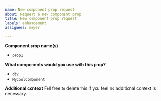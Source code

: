 ```yaml
---
name: New component prop request
about: Request a new component prop
title: New component prop request
labels: enhancement
assignees: meyer

---
```


**Component prop name(s)**
- `prop1`

**What components would you use with this prop?**
- `div`
- `MyCoolComponent`

**Additional context**
Fell free to delete this if you feel no additional context is necessary.
